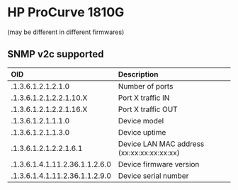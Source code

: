 HP ProCurve 1810G
===
(may be different in different firmwares)
 
SNMP v2c supported
---

| OID | Description |
|:--|:--|
.1.3.6.1.2.1.2.1.0|Number of ports
.1.3.6.1.2.1.2.2.1.10.X|Port X traffic IN
.1.3.6.1.2.1.2.2.1.16.X|Port X traffic OUT
.1.3.6.1.2.1.1.1.0|Device model
.1.3.6.1.2.1.1.3.0|Device uptime
.1.3.6.1.2.1.2.2.1.6.1|Device LAN MAC address (xx:xx:xx:xx:xx:xx)
.1.3.6.1.4.1.11.2.36.1.1.2.6.0|Device firmware version
.1.3.6.1.4.1.11.2.36.1.1.2.9.0|Device serial number
